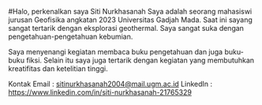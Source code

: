 #Halo, perkenalkan saya Siti Nurkhasanah
Saya adalah seorang mahasiswi jurusan Geofisika angkatan 2023 Universitas Gadjah Mada. Saat ini sayang sangat tertarik dengan eksplorasi geothermal. Saya sangat suka dengan pengetahuan-pengetahuan kebumian.

Saya menyenangi kegiatan membaca buku pengetahuan dan juga buku-buku fiksi. Selain itu saya juga tertarik dengan kegiatan yang membutuhkan kreatifitas dan ketelitian tinggi.

Kontak Email : sitinurkhasanah2004@mail.ugm.ac.id
LinkedIn : https://www.linkedin.com/in/siti-nurkhasanah-21765329
